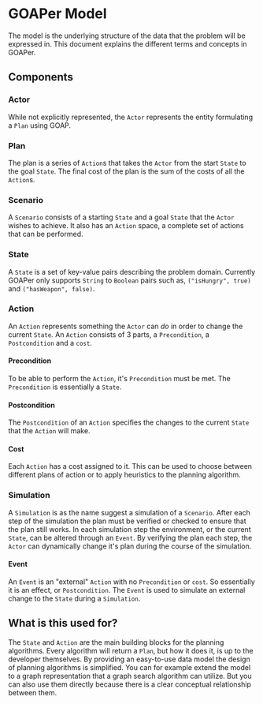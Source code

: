 # GOAPer Model
The model is the underlying structure of the data that the problem will be expressed in. This document
explains the different terms and concepts in GOAPer.

## Components

### Actor
While not explicitly represented, the `Actor` represents the entity formulating a `Plan` using GOAP.

### Plan
The plan is a series of `Action`s that takes the `Actor` from the start `State` to the goal `State`. The
final cost of the plan is the sum of the costs of all the `Action`s.

### Scenario
A `Scenario` consists of a starting `State` and a goal `State` that the `Actor` wishes to achieve. It also
has an `Action` space, a complete set of actions that can be performed.

### State
A `State` is a set of key-value pairs describing the problem domain. Currently GOAPer only supports
`String` to `Boolean` pairs such as, `("isHungry", true)` and `("hasWeapon", false)`.

### Action
An `Action` represents something the `Actor` can _do_ in order to change the current `State`. An
`Action` consists of 3 parts, a `Precondition`, a `Postcondition` and a `cost`.

#### Precondition
To be able to perform the `Action`, it's `Precondition` must be met. The `Precondition` is essentially
a `State`.

#### Postcondition
The `Postcondition` of an `Action` specifies the changes to the current `State` that the `Action` will make.

#### Cost
Each `Action` has a cost assigned to it. This can be used to choose between different plans of action or to
apply heuristics to the planning algorithm.

### Simulation
A `Simulation` is as the name suggest a simulation of a `Scenario`. After each step of the simulation the plan
must be verified or checked to ensure that the plan still works. In each simulation step the environment, or the
current `State`, can be altered through an `Event`. By verifying the plan each step, the `Actor` can dynamically
change it's plan during the course of the simulation.

#### Event
An `Event` is an "external" `Action` with no `Precondition` or `cost`. So essentially it is an effect, or `Postcondition`.
The `Event` is used to simulate an external change to the `State` during a `Simulation`.

## What is this used for?
The `State` and `Action` are the main building blocks for the planning algorithms. Every algorithm will return a
`Plan`, but how it does it, is up to the developer themselves. By providing an easy-to-use data model the
design of planning algorithms is simplified. You can for example extend the model to a graph representation
that a graph search algorithm can utilize. But you can also use them directly because there is a clear conceptual
relationship between them.
